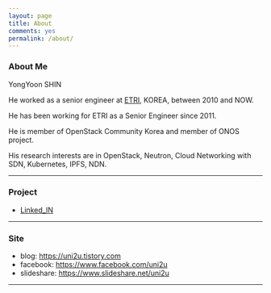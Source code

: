 ```yaml
---
layout: page
title: About
comments: yes
permalink: /about/
---
```


### About Me

YongYoon SHIN

He worked as a senior engineer at [ETRI](https://etri.re.kr/eng/main/main.etri), KOREA, between 2010 and NOW.

He has been working for ETRI as a Senior Engineer since 2011.

He is member of OpenStack Community Korea and member of ONOS project.

His research interests are in OpenStack, Neutron, Cloud Networking with SDN, Kubernetes, IPFS, NDN.

---

### Project

- [Linked_IN](https://www.linkedin.com/in/yongyoon-shin-80a8b557/)

---

### Site

- blog: <https://uni2u.tistory.com>
- facebook: <https://www.facebook.com/uni2u>
- slideshare: <https://www.slideshare.net/uni2u>

---
